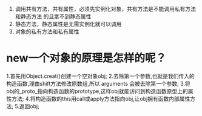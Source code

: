 1. 调用共有方法，共有属性，必须先实例化对象，共有方法是不能调用私有方法和静态方法
    的且拿不到静态属性
2. 静态方法，静态属性是无需实例化就可以调用
3. 对象的私有方法和私有属性

# new一个对象的原理是怎样的呢？
1.首先用Object.creat()创建一个空对象obj;
2.去除第一个参数,也就是我们传入的构造函数,理由shift方法修改原数组,所以 arguments 会被去除第一个参数;
3.将obj的_proto_指向构造函数的prototype,这样obj就能访问到构造函数原型上的属性方法;
4.将构造函数的this用call或apply方法指向obj,让obj拥有函数内部属性方法;
5.返回obj;

